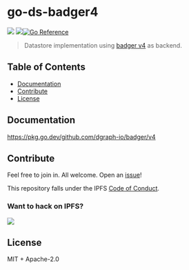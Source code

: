 # go-ds-badger4

[![](https://img.shields.io/badge/made%20by-Protocol%20Labs-blue.svg?style=flat-square)](http://ipn.io)
[![](https://img.shields.io/badge/project-IPFS-blue.svg?style=flat-square)](http://ipfs.io/)[![Go Reference](https://pkg.go.dev/badge/github.com/dgraph-io/badger/v4.svg)](https://pkg.go.dev/github.com/dgraph-io/badger/v4)

> Datastore implementation using [badger v4](https://github.com/dgraph-io/badger) as backend.

## Table of Contents

- [Documentation](#documentation)
- [Contribute](#contribute)
- [License](#license)

## Documentation

https://pkg.go.dev/github.com/dgraph-io/badger/v4

## Contribute

Feel free to join in. All welcome. Open an [issue](https://github.com/ipfs/go-ds-badger3/issues)!

This repository falls under the IPFS [Code of Conduct](https://github.com/ipfs/community/blob/master/code-of-conduct.md).

### Want to hack on IPFS?

[![](https://cdn.rawgit.com/jbenet/contribute-ipfs-gif/master/img/contribute.gif)](https://github.com/ipfs/community/blob/master/CONTRIBUTING.md)

## License

MIT + Apache-2.0
